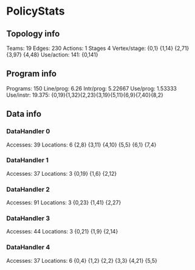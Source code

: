 # PolicyStats
## Topology info
Teams:		19
Edges:		230
Actions:	1
Stages		4
Vertex/stage:	{0,1} {1,14} {2,71} {3,97} {4,48} 
Use/action:	141: {0,141} 

## Program info
Programs:	150
Line/prog:	6.26
Intr/prog:	5.22667
Use/prog:	1.53333
Use/instr:	19.375: {0,19}{1,32}{2,23}{3,19}{5,11}{6,9}{7,40}{8,2}

## Data info

### DataHandler 0
Accesses:	39
Locations:	6
{2,8} {3,11} {4,10} {5,5} {6,1} {7,4} 

### DataHandler 1
Accesses:	37
Locations:	3
{0,19} {1,6} {2,12} 

### DataHandler 2
Accesses:	91
Locations:	3
{0,23} {1,41} {2,27} 

### DataHandler 3
Accesses:	44
Locations:	3
{0,21} {1,9} {2,14} 

### DataHandler 4
Accesses:	37
Locations:	6
{0,4} {1,2} {2,2} {3,3} {4,21} {5,5} 